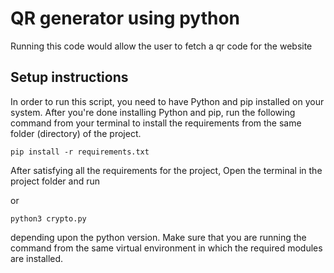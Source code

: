 # QR generator using python

Running this code would allow the user to fetch a qr code for the website 

## Setup instructions

In order to run this script, you need to have Python and pip installed on your system. After you're done installing Python and pip, run the following command from your terminal to install the requirements from the same folder (directory) of the project.

```
pip install -r requirements.txt
```

After satisfying all the requirements for the project, Open the terminal in the project folder and run


or

```
python3 crypto.py
```

depending upon the python version. Make sure that you are running the command from the same virtual environment in which the required modules are installed.
